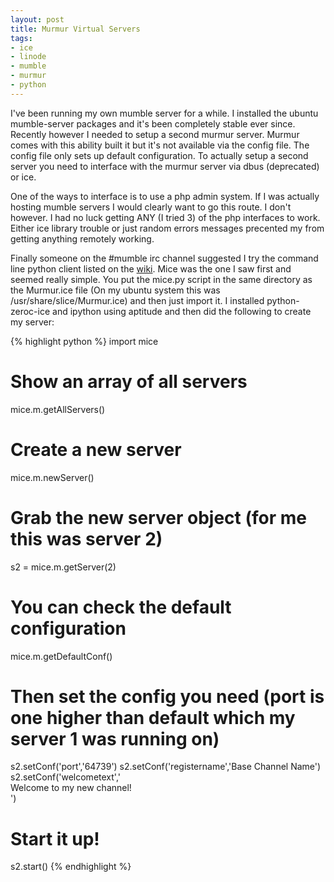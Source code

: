 ```yaml
---
layout: post
title: Murmur Virtual Servers
tags:
- ice
- linode
- mumble
- murmur
- python
---
```


I've been running my own mumble server for a while. I installed the
ubuntu mumble-server packages and it's been completely stable ever
since. Recently however I needed to setup a second murmur server. Murmur
comes with this ability built it but it's not available via the config
file. The config file only sets up default configuration. To actually
setup a second server you need to interface with the murmur server via
dbus (deprecated) or ice.

One of the ways to interface is to use a php admin system. If I was
actually hosting mumble servers I would clearly want to go this route. I
don't however. I had no luck getting ANY (I tried 3) of the php
interfaces to work. Either ice library trouble or just random errors
messages precented my from getting anything remotely working.

Finally someone on the \#mumble irc channel suggested I try the command
line python client listed on the
[wiki](http://mumble.sourceforge.net/3rd_Party_Applications#Commandline-Interfaces).
Mice was the one I saw first and seemed really simple. You put the
mice.py script in the same directory as the Murmur.ice file (On my
ubuntu system this was /usr/share/slice/Murmur.ice) and then just import
it. I installed python-zeroc-ice and ipython using aptitude and then did
the following to create my server:

{% highlight python %}
import mice

# Show an array of all servers
mice.m.getAllServers()

# Create a new server
mice.m.newServer()

# Grab the new server object (for me this was server 2)
s2 = mice.m.getServer(2)

# You can check the default configuration
mice.m.getDefaultConf()

# Then set the config you need (port is one higher than default which my server 1 was running on)
s2.setConf('port','64739')
s2.setConf('registername','Base Channel Name')
s2.setConf('welcometext','<br />Welcome to my new channel!<br />')

# Start it up!
s2.start()
{% endhighlight %}
